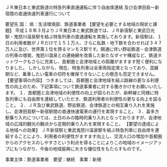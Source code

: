 ＪＲ東日本と東武鉄道の特急列車直通運転に伴う自由席連結
及び会津田島～新宿間の直通快速列車運行について

要望先	国： 
	県：生活環境部、鉄道事業者
【要望を必要とする地域の現状と課題】
平成１８年３月よりＪＲ東日本と東武鉄道では、ＪＲ新宿駅と東武日光駅・鬼怒川温泉駅を結ぶ特急列車の直通運転を実施しております。新宿駅は、１日の利用者数がＪＲだけで１５１万人、さらに私鉄・地下鉄を合わせれば３４７万人に及び、世界第１位を誇るマンモス駅です。開通に伴い野岩鉄道・会津鉄道の列車の増発、鬼怒川温泉との連絡網を改善した新たなダイヤ構成など、鉄道ネットワークもさらに充実し、首都圏と会津地域との距離がますます短く便利になりました。
しかしながら、現在、特急列車は全車両指定席となっており、混雑期など、乗車したい電車の切符を確保できないことの懸念も否定できません。
【要望事項の内容】
つきましては、首都圏と会津地域を結ぶ路線の更なる利便性の向上のため、下記事項について鉄道事業者に対する働きかけをお願いいたします。
１．首都圏と会津地域の利便性の向上が図られたが、新幹線と同様に特急列車にも自由席を連結していただき、鉄道利用者の利便性の更なる向上を図ること。
２．ＪＲ及び東武鉄道、野岩鉄道、会津鉄道との相互乗り入れを実施し、会津田島駅～新宿駅間の直通快速電車の運行を実現すること。
３．喜多方駅乗り入れについては、土日のみの臨時的乗り入れとなっておりますが、会津地域の広域的観光の観点から定期的乗り入れを実現すること。
【要望の達成による地域への効果】
ＪＲ新宿駅と東武鬼怒川温泉駅を結ぶ特急列車に自由席を連結することにより、利用者の利便性がますます向上し、交流人口の増加や首都圏からのアクセスのしやすさという利点を得ることによりこの地域のイメージアップにもつながり、今後の地域振興に大きな優位性をもたらすものです。






事業主体：鉄道事業者　要望：継続　事業：新規